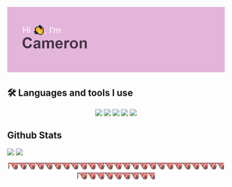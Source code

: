 
<img src="banner.png"><br>


## 🛠️ Languages and tools I use 

<p align="center">
<img src="https://img.shields.io/badge/python-3670A0?style=for-the-badge&logo=python&logoColor=ffdd54">
<img src="https://img.shields.io/badge/flask-%23000.svg?style=for-the-badge&logo=flask&logoColor=white">
<img src="https://img.shields.io/badge/MongoDB-%234ea94b.svg?style=for-the-badge&logo=mongodb&logoColor=white">
<img src="https://img.shields.io/badge/tailwindcss-%2338B2AC.svg?style=for-the-badge&logo=tailwind-css&logoColor=white">
<img src="https://img.shields.io/badge/jquery-%230769AD.svg?style=for-the-badge&logo=jquery&logoColor=white">
</p>

## Github Stats 
<p float="left">
  <img src="http://github-readme-streak-stats.herokuapp.com?user=BlackIsBlack&theme=nightowl" height="210" />
  <img src="https://github-readme-stats.vercel.app/api/top-langs/?username=BlackIsBlack&layout=compact&theme=nightowl" height="210" /> 
</p>

<div align="center"><img src="aussiecongaparrot.gif" height="20"><img src="aussiecongaparrot.gif" height="20"><img src="aussiecongaparrot.gif" height="20"><img src="aussiecongaparrot.gif" height="20"><img src="aussiecongaparrot.gif" height="20"><img src="aussiecongaparrot.gif" height="20"><img src="aussiecongaparrot.gif" height="20"><img src="aussiecongaparrot.gif" height="20"><img src="aussiecongaparrot.gif" height="20"><img src="aussiecongaparrot.gif" height="20"><img src="aussiecongaparrot.gif" height="20"><img src="aussiecongaparrot.gif" height="20"><img src="aussiecongaparrot.gif" height="20"><img src="aussiecongaparrot.gif" height="20"><img src="aussiecongaparrot.gif" height="20"><img src="aussiecongaparrot.gif" height="20"><img src="aussiecongaparrot.gif" height="20"><img src="aussiecongaparrot.gif" height="20"><img src="aussiecongaparrot.gif" height="20"><img src="aussiecongaparrot.gif" height="20"><img src="aussiecongaparrot.gif" height="20"><img src="aussiecongaparrot.gif" height="20"><img src="aussiecongaparrot.gif" height="20"><img src="aussiecongaparrot.gif" height="20"><img src="aussiecongaparrot.gif" height="20"><img src="aussiecongaparrot.gif" height="20"><img src="aussiecongaparrot.gif" height="20"><img src="aussiecongaparrot.gif" height="20"><img src="aussiecongaparrot.gif" height="20"><img src="aussiecongaparrot.gif" height="20"><img src="aussiecongaparrot.gif" height="20"><img src="aussiecongaparrot.gif" height="20"><img src="aussiecongaparrot.gif" height="20"><img src="aussiecongaparrot.gif" height="20"></div>
